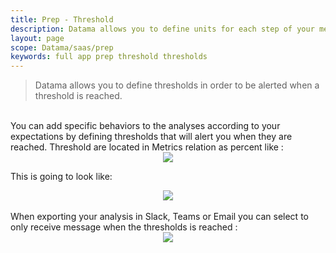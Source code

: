 ```yaml
---
title: Prep - Threshold
description: Datama allows you to define units for each step of your metric relations, but also for the result of your market equation. 
layout: page
scope: Datama/saas/prep
keywords: full app prep threshold thresholds 
---
```


> Datama allows you to define thresholds in order to be alerted when a threshold is reached. 

<br>
You can add specific behaviors to the analyses according to your expectations by defining thresholds that will alert you when they are reached. Threshold are located in Metrics relation as percent like :

<center><img src="{{site.url}}/{{site.baseurl}}/core_app/new/prep/interface/images/prep_threshold1.png"/></center>


This is going to look like:

<center><img src="{{site.url}}/{{site.baseurl}}/core_app/new/prep/interface/images/prep_threshold2.jpg"/></center>

<br>
When exporting your analysis in Slack, Teams or Email you can select to only receive message when the thresholds is reached : 


<center><img src="{{site.url}}/{{site.baseurl}}/core_app/new/prep/interface/images/prep_exportThreshold.jpg"/></center>

